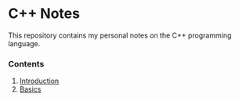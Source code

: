 # C++ Notes

This repository contains my personal notes on the C++ programming language.

### Contents

1. [Introduction](./fundamentals/introduction.md)
2. [Basics](./fundamentals/basics.md)

